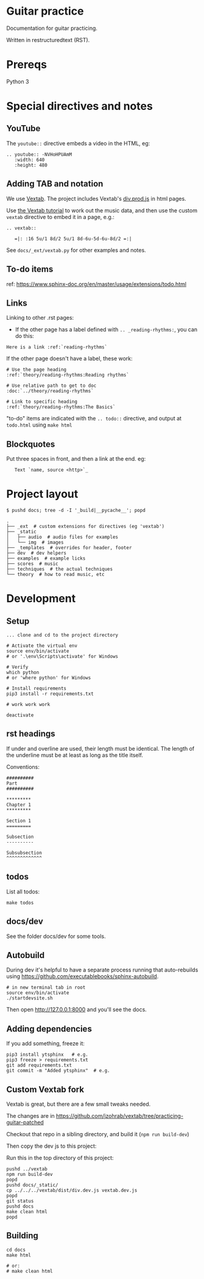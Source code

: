 # Guitar practice

Documentation for guitar practicing.

Written in restructuredtext (RST).

# Prereqs

Python 3


# Special directives and notes

## YouTube

The `youtube::` directive embeds a video in the HTML, eg:

```
.. youtube:: -NVHoHPUAmM
   :width: 640
   :height: 480
```

## Adding TAB and notation

We use [Vextab](https://vexflow.com/vextab/).  The project includes Vextab's [div.prod.js](https://github.com/0xfe/vextab/blob/master/releases/div.prod.js) in html pages.

Use [the Vextab tutorial](https://vexflow.com/vextab/tutorial.html) to work out the music data, and then use the custom `vextab` directive to embed it in a page, e.g.:

```
.. vextab::

   =|: :16 5u/1 8d/2 5u/1 8d-6u-5d-6u-8d/2 =:|
```

See `docs/_ext/vextab.py` for other examples and notes.

## To-do items

ref: https://www.sphinx-doc.org/en/master/usage/extensions/todo.html

## Links

Linking to other .rst pages:

* If the other page has a label defined with `.. _reading-rhythms:`, you can do this:

```
Here is a link :ref:`reading-rhythms`
```

If the other page doesn't have a label, these work:

```
# Use the page heading
:ref:`theory/reading-rhythms:Reading rhythms`

# Use relative path to get to doc
:doc:`../theory/reading-rhythms`

# Link to specific heading
:ref:`theory/reading-rhythms:The Basics`
```


"to-do" items are indicated with the `.. todo::` directive, and output at `todo.html` using `make html`

## Blockquotes

Put three spaces in front, and then a link at the end.  eg:

```
   Text `name, source <http>`_
```

# Project layout

```
$ pushd docs; tree -d -I '_build|__pycache__'; popd

.
├── _ext  # custom extensions for directives (eg 'vextab')
├── _static
│   ├── audio  # audio files for examples
│   └── img  # images
├── _templates  # overrides for header, footer
├── dev  # dev helpers
├── examples  # example licks
├── scores  # music
├── techniques  # the actual techniques
└── theory  # how to read music, etc

```

# Development

## Setup

```
... clone and cd to the project directory

# Activate the virtual env
source env/bin/activate
# or '.\env\Scripts\activate' for Windows

# Verify
which python
# or 'where python' for Windows

# Install requirements
pip3 install -r requirements.txt

# work work work

deactivate
```

## rst headings

If under and overline are used, their length must be identical. The length of the underline must be at least as long as the title itself.

Conventions:

```
##########
Part
##########

*********
Chapter 1
*********

Section 1
=========

Subsection
----------

Subsubsection
^^^^^^^^^^^^^
```

## todos

List all todos:

```
make todos
```

## docs/dev

See the folder docs/dev for some tools.

## Autobuild

During dev it's helpful to have a separate process running that auto-rebuilds using https://github.com/executablebooks/sphinx-autobuild.

```
# in new terminal tab in root
source env/bin/activate
./startdevsite.sh
```

Then open http://127.0.0.1:8000 and you'll see the docs.

## Adding dependencies

If you add something, freeze it:

```
pip3 install ytsphinx   # e.g.
pip3 freeze > requirements.txt
git add requirements.txt
git commit -m "Added ytsphinx"  # e.g.
```

## Custom Vextab fork

Vextab is great, but there are a few small tweaks needed.

The changes are in https://github.com/jzohrab/vextab/tree/practicing-guitar-patched

Checkout that repo in a sibling directory, and build it (`npm run build-dev`)

Then copy the dev js to this project:

Run this in the top directory of this project:

```
pushd ../vextab
npm run build-dev
popd
pushd docs/_static/
cp ../../../vextab/dist/div.dev.js vextab.dev.js
popd
git status
pushd docs
make clean html
popd
```


## Building

```
cd docs
make html

# or:
# make clean html
```
